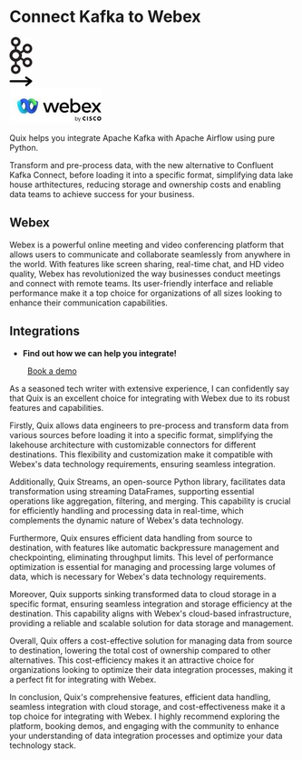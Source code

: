 # Connect Kafka to Webex

<div class="connect-images cards blog-grid-card" markdown>
<div>
<img src="../images/kafka_logo.png" width="40px" />
</div>
<div>
<img src="../images/arrow.svg" width="40px" />
</div>
<div>
<img src="./images/webex_1.jpg" />
</div>
</div>

Quix helps you integrate Apache Kafka with Apache Airflow using pure Python.

Transform and pre-process data, with the new alternative to Confluent Kafka Connect, before loading it into a specific format, simplifying data lake house arthitectures, reducing storage and ownership costs and enabling data teams to achieve success for your business.

## Webex

Webex is a powerful online meeting and video conferencing platform that allows users to communicate and collaborate seamlessly from anywhere in the world. With features like screen sharing, real-time chat, and HD video quality, Webex has revolutionized the way businesses conduct meetings and connect with remote teams. Its user-friendly interface and reliable performance make it a top choice for organizations of all sizes looking to enhance their communication capabilities.

## Integrations

<div class="grid cards" markdown>

- __Find out how we can help you integrate!__

    <a class="md-button md-button--primary" href="https://share.hsforms.com/1iW0TmZzKQMChk0lxd_tGiw4yjw2?__hstc=175542013.2303933fbd746c0ac86d9ccbe9bc9100.1728383268831.1729603416735.1729620918855.31&__hssc=175542013.1.1729620918855&__hsfp=2132701734" target="_blank" style="margin:.5rem;">Book a demo</a>

</div>


As a seasoned tech writer with extensive experience, I can confidently say that Quix is an excellent choice for integrating with Webex due to its robust features and capabilities. 

Firstly, Quix allows data engineers to pre-process and transform data from various sources before loading it into a specific format, simplifying the lakehouse architecture with customizable connectors for different destinations. This flexibility and customization make it compatible with Webex's data technology requirements, ensuring seamless integration.

Additionally, Quix Streams, an open-source Python library, facilitates data transformation using streaming DataFrames, supporting essential operations like aggregation, filtering, and merging. This capability is crucial for efficiently handling and processing data in real-time, which complements the dynamic nature of Webex's data technology.

Furthermore, Quix ensures efficient data handling from source to destination, with features like automatic backpressure management and checkpointing, eliminating throughput limits. This level of performance optimization is essential for managing and processing large volumes of data, which is necessary for Webex's data technology requirements.

Moreover, Quix supports sinking transformed data to cloud storage in a specific format, ensuring seamless integration and storage efficiency at the destination. This capability aligns with Webex's cloud-based infrastructure, providing a reliable and scalable solution for data storage and management.

Overall, Quix offers a cost-effective solution for managing data from source to destination, lowering the total cost of ownership compared to other alternatives. This cost-efficiency makes it an attractive choice for organizations looking to optimize their data integration processes, making it a perfect fit for integrating with Webex.

In conclusion, Quix's comprehensive features, efficient data handling, seamless integration with cloud storage, and cost-effectiveness make it a top choice for integrating with Webex. I highly recommend exploring the platform, booking demos, and engaging with the community to enhance your understanding of data integration processes and optimize your data technology stack.

